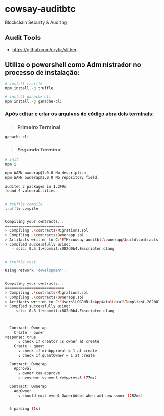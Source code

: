 # cowsay-auditbtc
Blockchain Security &amp; Auditing 

## Audit Tools

* https://github.com/crytic/slither


## Utilize o powershell como Administrador no processo de instalação:


 ```bash
# install truffle
npm install -g truffle

# install ganache-cli
npm install -g ganache-cli
```

### Após editar e criar os arquivos de código abra dois terminais:

>### Primeiro Terminal

```bash
ganache-cli
```

>### Segundo Terminal

```bash
# init
npm i

npm WARN ownerap@1.0.0 No description
npm WARN ownerap@1.0.0 No repository field.

audited 3 packages in 1.299s
found 0 vulnerabilities


# truffle compile
truffle compile


Compiling your contracts...
===========================
> Compiling .\contracts\Migrations.sol
> Compiling .\contracts\Ownerapp.sol
> Artifacts written to C:\ETH\cowsay-auditbtc\ownerapp\build\contracts
> Compiled successfully using:
   - solc: 0.5.11+commit.c082d0b4.Emscripten.clang


# truffle test

Using network 'development'.


Compiling your contracts...
===========================
> Compiling .\contracts\Migrations.sol
> Compiling .\contracts\Ownerapp.sol
> Artifacts written to C:\Users\LOGONR~1\AppData\Local\Temp\test-2020030-8644-xriu7r.wx7ro
> Compiled successfully using:
   - solc: 0.5.11+commit.c082d0b4.Emscripten.clang



  Contract: Ownerap
    Create - owner
response: true
      √ check if creator is owner at create
    Create - quant
      √ check if minApproval = 1 at create
      √ check if quantOwner = 1 at create

  Contract: Ownerap
    Approval
      √ owner can approve
      √ nononwer cannont doApproval (77ms)

  Contract: Ownerap
    AddOwner
      √ should emit event OwnerAdded when add new owner (282ms)


  6 passing (1s)

 ``` 
 
 

